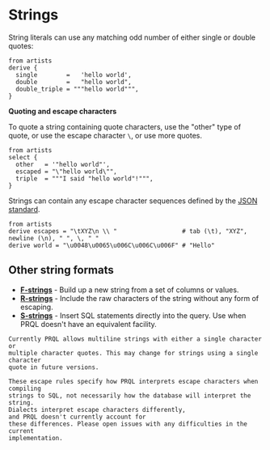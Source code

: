 # Strings

String literals can use any matching odd number of either single or double
quotes:

```prql
from artists
derive {
  single        =   'hello world',
  double        =   "hello world",
  double_triple = """hello world""",
}
```

**Quoting and escape characters**

To quote a string containing quote characters, use the "other" type of quote, or
use the escape character `\`, or use more quotes.

```prql
from artists
select {
  other   = '"hello world"',
  escaped = "\"hello world\"",
  triple  = """I said "hello world"!""",
}
```

Strings can contain any escape character sequences defined by the
[JSON standard](https://www.ecma-international.org/publications-and-standards/standards/ecma-404/).

```prql
from artists
derive escapes = "\tXYZ\n \\ "                  # tab (\t), "XYZ", newline (\n), " ", \, " "
derive world = "\u0048\u0065\u006C\u006C\u006F" # "Hello"
```

## Other string formats

- [**F-strings**](./f-strings.md) - Build up a new string from a set of columns
  or values.
- [**R-strings**](./r-strings.md) - Include the raw characters of the string
  without any form of escaping.
- [**S-strings**](./s-strings.md) - Insert SQL statements directly into the
  query. Use when PRQL doesn't have an equivalent facility.

```admonish warning
Currently PRQL allows multiline strings with either a single character or
multiple character quotes. This may change for strings using a single character
quote in future versions.
```

```admonish note
These escape rules specify how PRQL interprets escape characters when compiling
strings to SQL, not necessarily how the database will interpret the string.
Dialects interpret escape characters differently,
and PRQL doesn't currently account for
these differences. Please open issues with any difficulties in the current
implementation.
```
